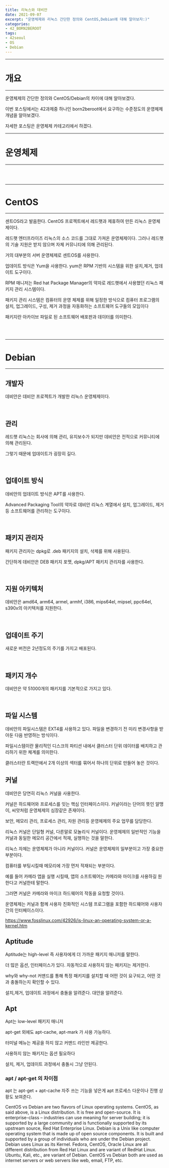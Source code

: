 ```yaml
---
title: 리눅스와 데비안
date: 2021-09-07
excerpt: "운영체제와 리눅스 간단한 정의와 CentOS,Debian에 대해 알아보자:)"
categories:
- 42_BORN2BEROOT
tags:
- 42seoul
- OS
- Debian
---
```


---

# 개요

---

운영체제의 간단한 정의와 CentOS/Debian의 차이에 대해 알아보겠다.

이번 포스팅에서는 42과제중 하나인 born2beroot에서 요구하는 수준정도의 운영체제 개념을 알아보겠다.

자세한 포스팅은 운영체제 카테고리에서 하겠다.

---

# 운영체제

---





<br />
<br />


---

# CentOS

---

센트OS라고 발음한다. CentOS 프로젝트에서 레드햇과 제휴하여 만든 리눅스 운영체제이다. 

레드햇 엔터프라이즈 리눅스의 소스 코드를 그대로 가져온 운영체제이다. 그러나 레드햇의 기술 지원은 받지 않으며 자체 커뮤니티에 의해 관리된다.

거의 대부분의 서버 운영체제로 센트OS를 사용한다. 

업데이트 방식은 Yum을 사용한다. yum은 RPM 기반의 시스템을 위한 설치,제거, 업데이트 도구이다.

RPM 매니저는 Red hat Package Manager의 약자로 레드햇에서 사용했던 리눅스 패키지 관리 시스템이다.

패키지 관리 시스템은 컴퓨터의 운영 체제를 위해 일정한 방식으로 컴퓨터 프로그램의 설치, 업그레이드, 구성, 제거 과정을 자동화하는 소프트웨어 도구들의 모임이다

패키지란 아카이브 파일로 된 소프트웨어 배포판과 데이터를 의미한다.


<br />
<br />


---

# Debian

---

## 개발자

데비안은 데비안 프로젝트가 개발한 리눅스 운영체제이다. 

<br />

## 관리

레드햇 리눅스는 회사에 의해 관리, 유지보수가 되지만 데비안은 전적으로 커뮤니티에 의해 관리된다.

그렇기 때문에 업데이트가 굉장히 길다.

<br />

## 업데이트 방식

데비안의 업데이트 방식은 APT를 사용한다.

Advanced Packaging Tool의 약자로 데비안 리눅스 계열에서 설치, 업그레이드, 제거등 소프트웨어를 관리하는 도구이다.

<br />

## 패키지 관리자

패키지 관리자는 dpkg로 .deb 패키지의 설치, 삭제를 위해 사용된다.

간단하게 데비안은 DEB 패키지 포맷, dpkg/APT 패키치 관리자를 사용한다.

<br />

## 지원 아키텍처

데비안은 	amd64, arm64, armel, armhf, i386, mips64el, mipsel, ppc64el, s390x의 아키텍처를 지원한다.

<br />

## 업데이트 주기

새로운 버전은 2년정도의 주기를 가지고 배포된다.

<br />

## 패키지 개수

데비안은 약 51000개의 패키지를 기본적으로 가지고 있다.

<br />

## 파일 시스템

데비안의 파일시스템은 EXT4를 사용하고 있다. 파일을 변경하기 전 미리 변경사항을 받아둔 다음 반영하는 방식이다.

파일시스템이란 물리적인 디스크의 파티션 내에서 클러스터 단위 데이터를 배치하고 관리하기 위한 체계를 의미한다.

클러스터란 트랙안에서 2개 이상의 섹터를 묶어서 하나의 단위로 만들어 놓은 것이다. 

## 커널

데비안은 당연히 리눅스 커널을 사용한다.

커널은 하드웨어와 프로세스를 잇는 핵심 인터페이스이다. 커널이라는 단어의 뜻인 알맹이, 씨앗처럼 운영체제의 심장같은 존재이다.

보안, 메모리 관리, 프로세스 관리, 자원 관리등 운영체제의 주요 업무를 담당한다.

리눅스 커널은 단일형 커널, 다른말로 모놀리식 커널이다. 운영체제의 일반적인 기능을 커널과 동일한 메모리 공간에서 적재, 실행하는 것을 말한다.

리눅스 자체는 운영체제가 아니라 커널이다. 커널은 운영체제의 일부분이고 가장 중요한 부분이다.

컴퓨터를 부팅시킬때 메모리에 가장 먼저 적재되는 부분이다.

예를 들어 카메라 앱을 실행 시킬때, 앱의 소프트웨어는 카메라와 마이크를 사용하길 원한다고 커널한테 말한다.

그러면 커널은 카메라와 마이크 하드웨어의 작동을 요청할 것이다. 

운영체제는 커널과 함께 사용자 친화적인 시스템 프로그램을 포함한 하드웨어와 사용자간의 인터페이스이다.

https://www.fosslinux.com/42926/is-linux-an-operating-system-or-a-kernel.htm

## Aptitude

Aptitude는 high-level 즉 사용자에게 더 가까운 패키지 매니저를 말한다.

더 많은 옵션, 인터페이스가 있다. 자동적으로 사용하지 않는 패키지는 제거한다.

why와 why-not 커맨드를 통해 특정 패키지를 설치할 때 어떤 것이 요구되고, 어떤 것과 충돌하는지 확인할 수 있다.
 
설치,제거, 업데이트 과정에서 충돌을 알려준다. 대안을 알려준다.

## Apt

Apt는 low-level 패키지 매니저

apt-get 외에도 apt-cache, apt-mark 가 사용 가능하다.

터미널 메뉴는 제공을 하지 않고 커맨드 라인만 제공한다.

사용하지 않는 패키지는 옵션 필요하다

설치, 제거, 업데이트 과정에서 충돌시 그냥 안된다.

### apt / apt-get 의 차이점 

apt 는 apt-get + apt-cache 자주 쓰는 기능을 넣은게 apt 프로세스 다운이나 진행 상황도 보여준다.


CentOS vs Debian are two flavors of Linux operating systems. CentOS, as said above, is a Linux distribution. It is free and open-source. It is enterprise-class – industries can use meaning for server building; it is supported by a large community and is functionally supported by its upstream source, Red Hat Enterprise Linux. Debian is a Unix like computer operating system that is made up of open source components. It is built and supported by a group of individuals who are under the Debian project. Debian uses Linux as its Kernel. Fedora, CentOS, Oracle Linux are all different distribution from Red Hat Linux and are variant of RedHat Linux. Ubuntu, Kali, etc., are variant of Debian. CentOS vs Debian both are used as internet servers or web servers like web, email, FTP, etc.
